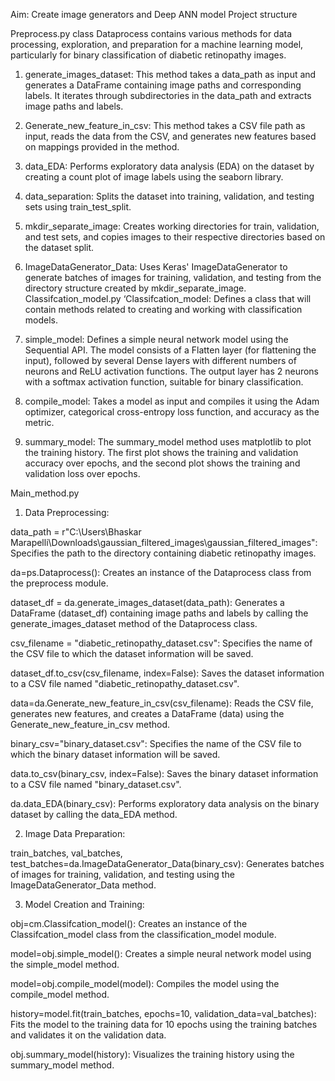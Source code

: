 Aim: Create image generators and Deep ANN model 
Project structure
 
Preprocess.py
class Dataprocess contains various methods for data processing, exploration, and preparation for a machine learning model, particularly for binary classification of diabetic retinopathy images.
1.	generate_images_dataset: This method takes a data_path as input and generates a DataFrame containing image paths and corresponding labels. It iterates through subdirectories in the data_path and extracts image paths and labels.
2.	Generate_new_feature_in_csv: This method takes a CSV file path as input, reads the data from the CSV, and generates new features based on mappings provided in the method.
3.	data_EDA: Performs exploratory data analysis (EDA) on the dataset by creating a count plot of image labels using the seaborn library.
4.	data_separation: Splits the dataset into training, validation, and testing sets using train_test_split.
5.	mkdir_separate_image: Creates working directories for train, validation, and test sets, and copies images to their respective directories based on the dataset split.
6.	ImageDataGenerator_Data: Uses Keras' ImageDataGenerator to generate batches of images for training, validation, and testing from the directory structure created by mkdir_separate_image.
Classifcation_model.py
‘Classifcation_model: Defines a class that will contain methods related to creating and working with classification models.
1.	simple_model: Defines a simple neural network model using the Sequential API. The model consists of a Flatten layer (for flattening the input), followed by several Dense layers with different numbers of neurons and ReLU activation functions. The output layer has 2 neurons with a softmax activation function, suitable for binary classification.

2.	compile_model: Takes a model as input and compiles it using the Adam optimizer, categorical cross-entropy loss function, and accuracy as the metric.

3.	summary_model:  The summary_model method uses matplotlib to plot the training history. The first plot shows the training and validation accuracy over epochs, and the second plot shows the training and validation loss over epochs.


Main_method.py

1.	Data Preprocessing:

data_path = r"C:\Users\Bhaskar Marapelli\Downloads\gaussian_filtered_images\gaussian_filtered_images": Specifies the path to the directory containing diabetic retinopathy images.

da=ps.Dataprocess(): Creates an instance of the Dataprocess class from the preprocess module.

dataset_df = da.generate_images_dataset(data_path): Generates a DataFrame (dataset_df) containing image paths and labels by calling the generate_images_dataset method of the Dataprocess class.

csv_filename = "diabetic_retinopathy_dataset.csv": Specifies the name of the CSV file to which the dataset information will be saved.

dataset_df.to_csv(csv_filename, index=False): Saves the dataset information to a CSV file named "diabetic_retinopathy_dataset.csv".

data=da.Generate_new_feature_in_csv(csv_filename): Reads the CSV file, generates new features, and creates a DataFrame (data) using the Generate_new_feature_in_csv method.

binary_csv="binary_dataset.csv": Specifies the name of the CSV file to which the binary dataset information will be saved.

data.to_csv(binary_csv, index=False): Saves the binary dataset information to a CSV file named "binary_dataset.csv".

da.data_EDA(binary_csv): Performs exploratory data analysis on the binary dataset by calling the data_EDA method.

2.	Image Data Preparation:

train_batches, val_batches, test_batches=da.ImageDataGenerator_Data(binary_csv): Generates batches of images for training, validation, and testing using the ImageDataGenerator_Data method.

3.	Model Creation and Training:

obj=cm.Classifcation_model(): Creates an instance of the Classifcation_model class from the classification_model module.

model=obj.simple_model(): Creates a simple neural network model using the simple_model method.

model=obj.compile_model(model): Compiles the model using the compile_model method.

history=model.fit(train_batches, epochs=10, validation_data=val_batches): Fits the model to the training data for 10 epochs using the training batches and validates it on the validation data.

obj.summary_model(history): Visualizes the training history using the summary_model method.

